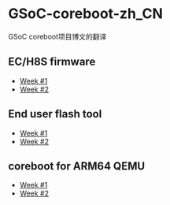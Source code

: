 # GSoC-coreboot-zh_CN
GSoC coreboot项目博文的翻译

## EC/H8S firmware
* [Week #1](2015/EC-H8S-01.txt)
* [Week #2](2015/EC-H8S-02.md)

## End user flash tool
* [Week #1](2015/flashtool-01.txt)
* [Week #2]()

## coreboot for ARM64 QEMU
* [Week #1](2015/arm64-qemu-01.txt)
* [Week #2]()
